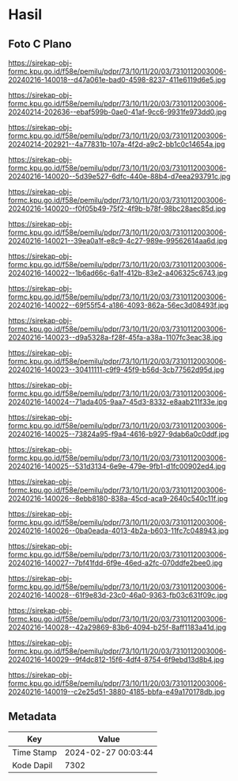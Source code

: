 # Hasil

## Foto C Plano

https://sirekap-obj-formc.kpu.go.id/f58e/pemilu/pdpr/73/10/11/20/03/7310112003006-20240216-140018--d47a061e-bad0-4598-8237-411e6119d6e5.jpg

https://sirekap-obj-formc.kpu.go.id/f58e/pemilu/pdpr/73/10/11/20/03/7310112003006-20240214-202636--ebaf599b-0ae0-41af-9cc6-9931fe973dd0.jpg

https://sirekap-obj-formc.kpu.go.id/f58e/pemilu/pdpr/73/10/11/20/03/7310112003006-20240214-202921--4a77831b-107a-4f2d-a9c2-bb1c0c14654a.jpg

https://sirekap-obj-formc.kpu.go.id/f58e/pemilu/pdpr/73/10/11/20/03/7310112003006-20240216-140020--5d39e527-6dfc-440e-88b4-d7eea293791c.jpg

https://sirekap-obj-formc.kpu.go.id/f58e/pemilu/pdpr/73/10/11/20/03/7310112003006-20240216-140020--f0f05b49-75f2-4f9b-b78f-98bc28aec85d.jpg

https://sirekap-obj-formc.kpu.go.id/f58e/pemilu/pdpr/73/10/11/20/03/7310112003006-20240216-140021--39ea0a1f-e8c9-4c27-989e-99562614aa6d.jpg

https://sirekap-obj-formc.kpu.go.id/f58e/pemilu/pdpr/73/10/11/20/03/7310112003006-20240216-140022--1b6ad66c-6a1f-412b-83e2-a406325c6743.jpg

https://sirekap-obj-formc.kpu.go.id/f58e/pemilu/pdpr/73/10/11/20/03/7310112003006-20240216-140022--69f55f54-a186-4093-862a-56ec3d08493f.jpg

https://sirekap-obj-formc.kpu.go.id/f58e/pemilu/pdpr/73/10/11/20/03/7310112003006-20240216-140023--d9a5328a-f28f-45fa-a38a-1107fc3eac38.jpg

https://sirekap-obj-formc.kpu.go.id/f58e/pemilu/pdpr/73/10/11/20/03/7310112003006-20240216-140023--30411111-c9f9-45f9-b56d-3cb77562d95d.jpg

https://sirekap-obj-formc.kpu.go.id/f58e/pemilu/pdpr/73/10/11/20/03/7310112003006-20240216-140024--71ada405-9aa7-45d3-8332-e8aab211f33e.jpg

https://sirekap-obj-formc.kpu.go.id/f58e/pemilu/pdpr/73/10/11/20/03/7310112003006-20240216-140025--73824a95-f9a4-4616-b927-9dab6a0c0ddf.jpg

https://sirekap-obj-formc.kpu.go.id/f58e/pemilu/pdpr/73/10/11/20/03/7310112003006-20240216-140025--531d3134-6e9e-479e-9fb1-d1fc00902ed4.jpg

https://sirekap-obj-formc.kpu.go.id/f58e/pemilu/pdpr/73/10/11/20/03/7310112003006-20240216-140026--8ebb8180-838a-45cd-aca9-2640c540c11f.jpg

https://sirekap-obj-formc.kpu.go.id/f58e/pemilu/pdpr/73/10/11/20/03/7310112003006-20240216-140026--0ba0eada-4013-4b2a-b603-11fc7c048943.jpg

https://sirekap-obj-formc.kpu.go.id/f58e/pemilu/pdpr/73/10/11/20/03/7310112003006-20240216-140027--7bf41fdd-6f9e-46ed-a2fc-070ddfe2bee0.jpg

https://sirekap-obj-formc.kpu.go.id/f58e/pemilu/pdpr/73/10/11/20/03/7310112003006-20240216-140028--61f9e83d-23c0-46a0-9363-fb03c631f09c.jpg

https://sirekap-obj-formc.kpu.go.id/f58e/pemilu/pdpr/73/10/11/20/03/7310112003006-20240216-140028--42a29869-83b6-4094-b25f-8aff1183a41d.jpg

https://sirekap-obj-formc.kpu.go.id/f58e/pemilu/pdpr/73/10/11/20/03/7310112003006-20240216-140029--9f4dc812-15f6-4df4-8754-6f9ebd13d8b4.jpg

https://sirekap-obj-formc.kpu.go.id/f58e/pemilu/pdpr/73/10/11/20/03/7310112003006-20240216-140019--c2e25d51-3880-4185-bbfa-e49a170178db.jpg


## Metadata

| Key        | Value               |
| ---------- | ------------------- |
| Time Stamp | 2024-02-27 00:03:44 |
| Kode Dapil | 7302                |



